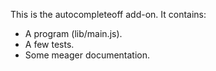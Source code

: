 This is the autocompleteoff add-on.  It contains:

* A program (lib/main.js).
* A few tests.
* Some meager documentation.
